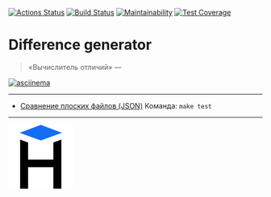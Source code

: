 [![Actions Status](https://github.com/NikoKrauche/frontend-project-46/workflows/hexlet-check/badge.svg)](https://github.com/NikoKrauche/frontend-project-46/actions)
[![Build Status](https://github.com/NikoKrauche/frontend-project-46/actions/workflows/chechs.yml/badge.svg)](https://github.com/NikoKrauche/frontend-project-46/actions/workflows/chechs.yml)
[![Maintainability](https://api.codeclimate.com/v1/badges/2553f751350c248f03bb/maintainability)](https://codeclimate.com/github/NikoKrauche/frontend-project-46/maintainability)
[![Test Coverage](https://api.codeclimate.com/v1/badges/2553f751350c248f03bb/test_coverage)](https://codeclimate.com/github/NikoKrauche/frontend-project-46/test_coverage)

# Difference generator

> «Вычислитель отличий» — 

[![asciinema](https://gravatar.com/avatar/0b5be33f3e4e1f683cacfe572991cdd8?s=128&d=retro)](https://asciinema.org/~NikoKrauch)
***
* [Сравнение плоских файлов (JSON)](https://asciinema.org/a/xY7S6y1VeWCNlBNAFhkNxtImy)
 Команда: ```make test```

***
  [![Hexlet Ltd. logo](https://raw.githubusercontent.com/Hexlet/assets/master/images/hexlet_logo128.png)](https://ru.hexlet.io/u/nikokrauch)
